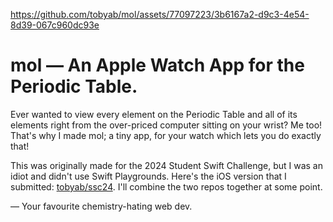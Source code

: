 https://github.com/tobyab/mol/assets/77097223/3b6167a2-d9c3-4e54-8d39-067c960dc93e

# mol — An Apple Watch App for the Periodic Table.

Ever wanted to view every element on the Periodic Table and all of its elements right from the over-priced computer sitting on your wrist? Me too! That's why I made mol; a tiny app, for your watch which lets you do exactly that!

This was originally made for the 2024 Student Swift Challenge, but I was an idiot and didn't use Swift Playgrounds. Here's the iOS version that I submitted: [tobyab/ssc24](https://github.com/tobyab/ssc24). I'll combine the two repos together at some point.

— Your favourite chemistry-hating web dev.
